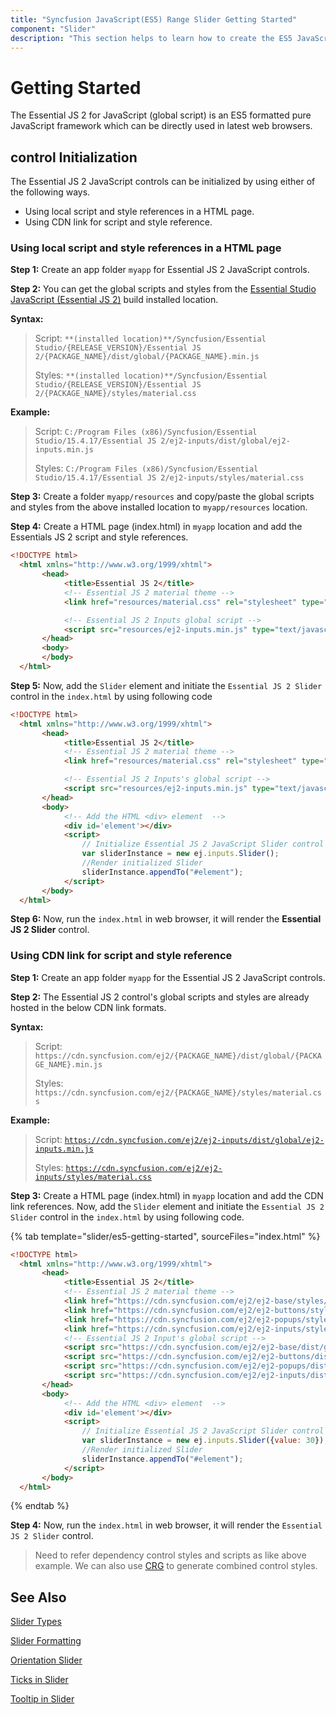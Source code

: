 ```yaml
---
title: "Syncfusion JavaScript(ES5) Range Slider Getting Started"
component: "Slider"
description: "This section helps to learn how to create the ES5 JavaScript range slider control with its basic usage in step-by-step procedure."
---
```


# Getting Started

The Essential JS 2 for JavaScript (global script) is an ES5 formatted pure JavaScript framework which can be directly used in latest web browsers.

## control Initialization

The Essential JS 2 JavaScript controls can be initialized by using either of the following ways.

* Using local script and style references in a HTML page.
* Using CDN link for script and style reference.

### Using local script and style references in a HTML page

**Step 1:** Create an app folder `myapp` for Essential JS 2 JavaScript controls.

**Step 2:** You can get the global scripts and styles from the [Essential Studio JavaScript (Essential JS 2)](https://www.syncfusion.com/downloads/essential-js2) build installed location.

**Syntax:**
> Script: `**(installed location)**/Syncfusion/Essential Studio/{RELEASE_VERSION}/Essential JS 2/{PACKAGE_NAME}/dist/global/{PACKAGE_NAME}.min.js`
>
> Styles: `**(installed location)**/Syncfusion/Essential Studio/{RELEASE_VERSION}/Essential JS 2/{PACKAGE_NAME}/styles/material.css`

**Example:**

> Script: `C:/Program Files (x86)/Syncfusion/Essential Studio/15.4.17/Essential JS 2/ej2-inputs/dist/global/ej2-inputs.min.js`
>
> Styles: `C:/Program Files (x86)/Syncfusion/Essential Studio/15.4.17/Essential JS 2/ej2-inputs/styles/material.css`

**Step 3:** Create a folder `myapp/resources` and copy/paste the global scripts and styles from the above installed location to `myapp/resources` location.

**Step 4:** Create a HTML page (index.html) in `myapp` location and add the Essentials JS 2 script and style references.

```html
<!DOCTYPE html>
  <html xmlns="http://www.w3.org/1999/xhtml">
       <head>
            <title>Essential JS 2</title>
            <!-- Essential JS 2 material theme -->
            <link href="resources/material.css" rel="stylesheet" type="text/css"/>

            <!-- Essential JS 2 Inputs global script -->
            <script src="resources/ej2-inputs.min.js" type="text/javascript"></script>
       </head>
       <body>
       </body>
  </html>
```

**Step 5:** Now, add the `Slider` element and initiate the `Essential JS 2 Slider` control in the `index.html` by using following code

```html
<!DOCTYPE html>
  <html xmlns="http://www.w3.org/1999/xhtml">
       <head>
            <title>Essential JS 2</title>
            <!-- Essential JS 2 material theme -->
            <link href="resources/material.css" rel="stylesheet" type="text/css"/>

            <!-- Essential JS 2 Inputs's global script -->
            <script src="resources/ej2-inputs.min.js" type="text/javascript"></script>
       </head>
       <body>
            <!-- Add the HTML <div> element  -->
            <div id='element'></div>
            <script>
                // Initialize Essential JS 2 JavaScript Slider control
                var sliderInstance = new ej.inputs.Slider();
                //Render initialized Slider
                sliderInstance.appendTo("#element");
            </script>
       </body>
  </html>
```

**Step 6:** Now, run the `index.html` in web browser, it will render the **Essential JS 2 Slider** control.

### Using CDN link for script and style reference

**Step 1:** Create an app folder `myapp` for the Essential JS 2 JavaScript controls.

**Step 2:** The Essential JS 2 control's global scripts and styles are already hosted in the below CDN link formats.

**Syntax:**
> Script: `https://cdn.syncfusion.com/ej2/{PACKAGE_NAME}/dist/global/{PACKAGE_NAME}.min.js`
>
> Styles: `https://cdn.syncfusion.com/ej2/{PACKAGE_NAME}/styles/material.css`

**Example:**
> Script: [`https://cdn.syncfusion.com/ej2/ej2-inputs/dist/global/ej2-inputs.min.js`](https://cdn.syncfusion.com/ej2/ej2-inputs/dist/global/ej2-inputs.min.js)
>
> Styles: [`https://cdn.syncfusion.com/ej2/ej2-inputs/styles/material.css`](https://cdn.syncfusion.com/ej2/ej2-inputs/styles/material.css)

**Step 3:** Create a HTML page (index.html) in `myapp` location and add the CDN link references. Now, add the `Slider` element and initiate the `Essential JS 2 Slider` control in the `index.html` by using following code.

{% tab template="slider/es5-getting-started", sourceFiles="index.html" %}

```html
<!DOCTYPE html>
  <html xmlns="http://www.w3.org/1999/xhtml">
       <head>
            <title>Essential JS 2</title>
            <!-- Essential JS 2 material theme -->
            <link href="https://cdn.syncfusion.com/ej2/ej2-base/styles/material.css" rel="stylesheet" type="text/css"/>
            <link href="https://cdn.syncfusion.com/ej2/ej2-buttons/styles/material.css" rel="stylesheet" type="text/css"/>
            <link href="https://cdn.syncfusion.com/ej2/ej2-popups/styles/material.css" rel="stylesheet" type="text/css"/>
            <link href="https://cdn.syncfusion.com/ej2/ej2-inputs/styles/material.css" rel="stylesheet" type="text/css"/>
            <!-- Essential JS 2 Input's global script -->
            <script src="https://cdn.syncfusion.com/ej2/ej2-base/dist/global/ej2-base.min.js" type="text/javascript"></script>
            <script src="https://cdn.syncfusion.com/ej2/ej2-buttons/dist/global/ej2-buttons.min.js" type="text/javascript"></script>
            <script src="https://cdn.syncfusion.com/ej2/ej2-popups/dist/global/ej2-popups.min.js" type="text/javascript"></script>
            <script src="https://cdn.syncfusion.com/ej2/ej2-inputs/dist/global/ej2-inputs.min.js" type="text/javascript"></script>
       </head>
       <body>
            <!-- Add the HTML <div> element  -->
            <div id='element'></div>
            <script>
                // Initialize Essential JS 2 JavaScript Slider control
                var sliderInstance = new ej.inputs.Slider({value: 30});
                //Render initialized Slider
                sliderInstance.appendTo("#element");
            </script>
       </body>
  </html>

```

{% endtab %}

**Step 4:** Now, run the `index.html` in web browser, it will render the `Essential JS 2 Slider` control.

> Need to refer dependency control styles and scripts as like above example. We can also use [CRG](https://crg.syncfusion.com/) to generate combined control styles.

## See Also

[Slider Types](./types/)

[Slider Formatting](./format/)

[Orientation Slider](./orientation/)

[Ticks in Slider](./ticks/)

[Tooltip in Slider](./tooltip/)
